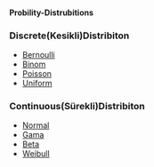#### Probility-Distrubitions

### Discrete(Kesikli)Distribiton
* [Bernoulli](https://github.com/nskrkmz/Probility-Distrubitions/blob/master/Discrete(Kesikli%20Dagilimlar)/BernoulliDistribiton.c)
* [Binom](https://github.com/nskrkmz/Probility-Distrubitions/blob/master/Discrete(Kesikli%20Dagilimlar)/BinomDistribiton.c)
* [Poisson](https://github.com/nskrkmz/Probility-Distrubitions/blob/master/Discrete(Kesikli%20Dagilimlar)/PoissonDistribiton.c)
* [Uniform](https://github.com/nskrkmz/Probility-Distrubitions/blob/master/Discrete(Kesikli%20Dagilimlar)/UniformDistribiton.c)

### Continuous(Sürekli)Distribiton
* [Normal](https://github.com/nskrkmz/Probility-Distrubitions/blob/master/Continuous(S%C3%BCrekli%20Dagilimlar)/NormalDistribiton.c)
* [Gama](https://github.com/nskrkmz/Probility-Distrubitions/blob/master/Continuous(S%C3%BCrekli%20Dagilimlar)/GammaDistribiton.c)
* [Beta](https://github.com/nskrkmz/Probility-Distrubitions/blob/master/Continuous(S%C3%BCrekli%20Dagilimlar)/BetaDistribiton.c)
* [Weibull](https://github.com/nskrkmz/Probility-Distrubitions/blob/master/Continuous(S%C3%BCrekli%20Dagilimlar)/WeibullDistribiton.c)
